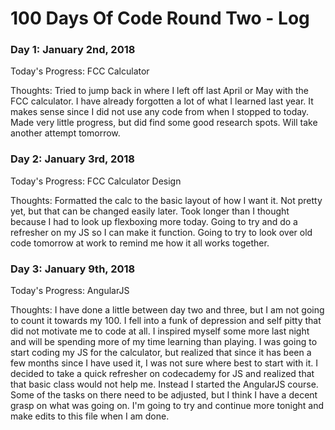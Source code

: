 # 100 Days Of Code Round Two - Log

### Day 1: January 2nd, 2018
Today's Progress: FCC Calculator

Thoughts: Tried to jump back in where I left off last April or May with the FCC calculator. I have already forgotten a lot of what I learned last year. It makes sense since I did not use any code from when I stopped to today. Made very little progress, but did find some good research spots. Will take another attempt tomorrow.

### Day 2: January 3rd, 2018

Today's Progress: FCC Calculator Design

Thoughts: Formatted the calc to the basic layout of how I want it. Not pretty yet, but that can be changed easily later. Took longer than I thought because I had to look up flexboxing more today. Going to try and do a refresher on my JS so I can make it function. Going to try to look over old code tomorrow at work to remind me how it all works together.

### Day 3: January 9th, 2018

Today's Progress: AngularJS

Thoughts: I have done a little between day two and three, but I am not going to count it towards my 100. I fell into a funk of depression and self pitty that did not motivate me to code at all. I inspired myself some more last night and will be spending more of my time learning than playing. 
I was going to start coding my JS for the calculator, but realized that since it has been a few months since I have used it, I was not sure where best to start with it. I decided to take a quick refresher on codecademy for JS and realized that that basic class would not help me. Instead I started the AngularJS course. Some of the tasks on there need to be adjusted, but I think I have a decent grasp on what was going on. I'm going to try and continue more tonight and make edits to this file when I am done.
